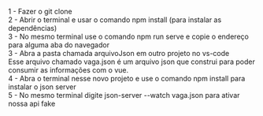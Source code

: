 1 - Fazer o git clone <br>
2 - Abrir o terminal e usar o comando npm install (para instalar as dependências)<br>
3 - No mesmo terminal use o comando npm run serve e copie o endereço para alguma aba do navegador<br>
3 - Abra a pasta chamada arquivoJson em outro projeto no vs-code<br>
Esse arquivo chamado vaga.json é um arquivo json que construi para poder consumir as informações com o vue.<br>
4 - Abra o terminal nesse novo projeto e use o comando npm install para instalar o json server <br>
5 - No mesmo terminal digite json-server --watch vaga.json para ativar nossa api fake<br>
